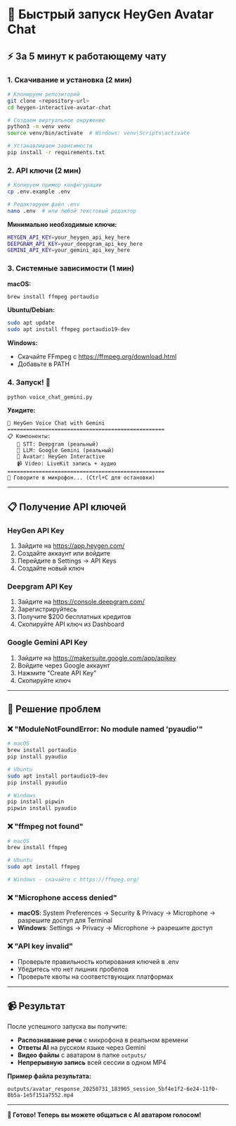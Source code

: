 # 🚀 Быстрый запуск HeyGen Avatar Chat

## ⚡ За 5 минут к работающему чату

### 1. Скачивание и установка (2 мин)

```bash
# Клонируем репозиторий
git clone <repository-url>
cd heygen-interactive-avatar-chat

# Создаем виртуальное окружение
python3 -m venv venv
source venv/bin/activate  # Windows: venv\Scripts\activate

# Устанавливаем зависимости
pip install -r requirements.txt
```

### 2. API ключи (2 мин)

```bash
# Копируем пример конфигурации
cp .env.example .env

# Редактируем файл .env
nano .env  # или любой текстовый редактор
```

**Минимально необходимые ключи:**
```bash
HEYGEN_API_KEY=your_heygen_api_key_here
DEEPGRAM_API_KEY=your_deepgram_api_key_here  
GEMINI_API_KEY=your_gemini_api_key_here
```

### 3. Системные зависимости (1 мин)

**macOS:**
```bash
brew install ffmpeg portaudio
```

**Ubuntu/Debian:**
```bash
sudo apt update
sudo apt install ffmpeg portaudio19-dev
```

**Windows:**
- Скачайте FFmpeg с https://ffmpeg.org/download.html
- Добавьте в PATH

### 4. Запуск! 🎉

```bash
python voice_chat_gemini.py
```

**Увидите:**
```
🤖 HeyGen Voice Chat with Gemini
==================================================
📋 Компоненты:
   🎤 STT: Deepgram (реальный)
   🧠 LLM: Google Gemini (реальный)
   👤 Avatar: HeyGen Interactive
   📹 Video: LiveKit запись + аудио
==================================================
🎤 Говорите в микрофон... (Ctrl+C для остановки)
```

---

## 📋 Получение API ключей

### HeyGen API Key
1. Зайдите на https://app.heygen.com/
2. Создайте аккаунт или войдите
3. Перейдите в Settings → API Keys
4. Создайте новый ключ

### Deepgram API Key  
1. Зайдите на https://console.deepgram.com/
2. Зарегистрируйтесь
3. Получите $200 бесплатных кредитов
4. Скопируйте API ключ из Dashboard

### Google Gemini API Key
1. Зайдите на https://makersuite.google.com/app/apikey
2. Войдите через Google аккаунт
3. Нажмите "Create API Key"
4. Скопируйте ключ

---

## 🐛 Решение проблем

### ❌ "ModuleNotFoundError: No module named 'pyaudio'"
```bash
# macOS
brew install portaudio
pip install pyaudio

# Ubuntu  
sudo apt install portaudio19-dev
pip install pyaudio

# Windows
pip install pipwin
pipwin install pyaudio
```

### ❌ "ffmpeg not found"
```bash
# macOS
brew install ffmpeg

# Ubuntu
sudo apt install ffmpeg

# Windows - скачайте с https://ffmpeg.org/
```

### ❌ "Microphone access denied"
- **macOS**: System Preferences → Security & Privacy → Microphone → разрешите доступ для Terminal
- **Windows**: Settings → Privacy → Microphone → разрешите доступ

### ❌ "API key invalid"
- Проверьте правильность копирования ключей в .env
- Убедитесь что нет лишних пробелов
- Проверьте квоты на соответствующих платформах

---

## 📹 Результат

После успешного запуска вы получите:
- **Распознавание речи** с микрофона в реальном времени
- **Ответы AI** на русском языке через Gemini
- **Видео файлы** с аватаром в папке `outputs/`
- **Непрерывную запись** всей сессии в одном MP4

**Пример файла результата:**
```
outputs/avatar_response_20250731_183905_session_5bf4e1f2-6e24-11f0-8b5a-1e5f151a7552.mp4
```

---

**🎉 Готово! Теперь вы можете общаться с AI аватаром голосом!**
